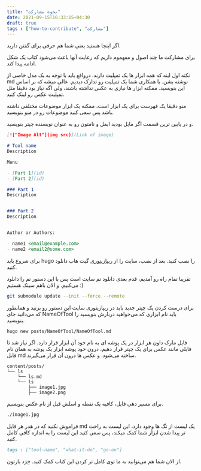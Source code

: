 ```yaml
---
title: "نحوه مشارکت"
date: 2021-09-15T16:33:15+04:30
draft: true
tags : ["how-to-contribute", "مشارکت"]
---
```


اگر اینجا هستید یعنی شما هم حرفی برای گفتن دارید.

برای مشارکت ما چند اصول و مفهموم داریم که رعایت آنها باعث می‌شود کتاب یک شکل ادامه پیدا کند.

نکته اول اینه که همه ابزار ها یک تمپلیت دارند. درواقع باید با توجه به یک مدل خاصی از
md
نوشته بشن. با
همکاری شما یک تمپلیت رو تدارک دیدیم. عالی میشه که بر اساس این بنویسید.
ممکنه ابزار ها نیازی به عکس نداشته باشند، ولی اگه نیاز بود دقیقا مثل تمپلیت عکس رو لینک کنید.

منو دقیقا یک فهرست برای یک ابزار است، ممکنه یک ابزار موضوعات مختلفی داشته باشد پس سعی کنید موضوعات رو در 
منو بنویسید.

و در پایین ترین قسمت اگر مایل بودید ایمل و نامتون رو به عنوان نویسنده چپتر بنویسید.

```md
[!["Image Alt"](img src)](Link of image)

# Tool name
Description

Menu

- [Part 1](id)
- [Part 2](id)

### Part 1
Description


### Part 2
Description


Author or Authors:

- name1 <email@example.com>
- name2 <email2@some.com>
```

برای شروع باید
hugo
را نصب کنید. بعد از نصب، سایت را از
[ریپازیتوری](https://github.com/bit-orbit/the-secret-bit.git)
گیت هاب دانلود کنید.

تقریبا تمام راه رو آمدیم، قدم بعدی دانلود تم سایت است پس با این دستور تم را دانلود می‌کنیم. و الان باهم سینک هستیم :)
```bash
git submodule update --init --force --remote
```

برای درست کردن یک چپتر جدید باید در ریپازیتوری سایت این دستور رو بزنید و
همانطور که می‌دانید جای
NameOfTool
باید نام ابزاری که می‌خواهید دربارش بنویسید را بنویسید.
```bash
hugo new posts/NameOfTool/NameOfTool.md
```
فایل مارک داون هر ابزار در یک پوشه ای به نام خود آن ابزار قرار دارد.
اگر نیاز شد تا فایلی مانند عکس برای یک چپتر قرار دهیم، درون خود پوشه ابزار یک پوشه به همان نام فایل
md
ساخته
می‌شود. و عکس ها درون آن قرار می‌گیرند.

```
content/posts/
└── ls
    └── ls.md
    └── ls
        ├── image1.jpg
        ├── image2.png
```

برای مسیر دهی فایل، کافیه یک نقطه و اسلش قبل از نام عکس بنویسیم.
```bash
./image1.jpg
```

فراموش نکنید که در هدر هر فایل
md
یک لیست از تگ ها وجود دارد، این لیست به راحت تر پیدا شدن ابزار شما کمک میکند، پس سعی کنید این لیست را به اندازه کافی کامل کنید.

```md
tags : ["tool-name", "what-it-do", "go-on"]
```

از الان شما هم می‌توانید به ما توی کامل تر کردن این کتاب کمک کنید. خِرَد یارتون.